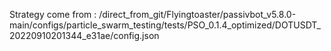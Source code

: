 Strategy come from : /direct_from_git/Flyingtoaster/passivbot_v5.8.0-main/configs/particle_swarm_testing/tests/PSO_0.1.4_optimized/DOTUSDT_20220910201344_e31ae/config.json